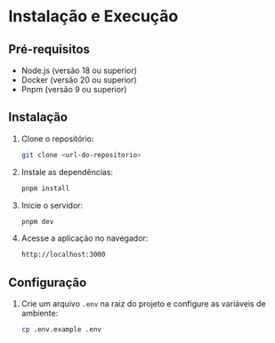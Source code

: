 # Instalação e Execução

## Pré-requisitos

- Node.js (versão 18 ou superior)
- Docker (versão 20 ou superior)
- Pnpm (versão 9 ou superior)

## Instalação

1. Clone o repositório:

    ```bash
    git clone <url-do-repositorio>
    ```

2. Instale as dependências:

    ```bash
    pnpm install
    ```

3. Inicie o servidor:

    ```bash
    pnpm dev
    ```

4. Acesse a aplicação no navegador:

    ```bash
    http://localhost:3000
    ```

## Configuração

1. Crie um arquivo `.env` na raiz do projeto e configure as variáveis de ambiente:

    ```bash
    cp .env.example .env
    ```